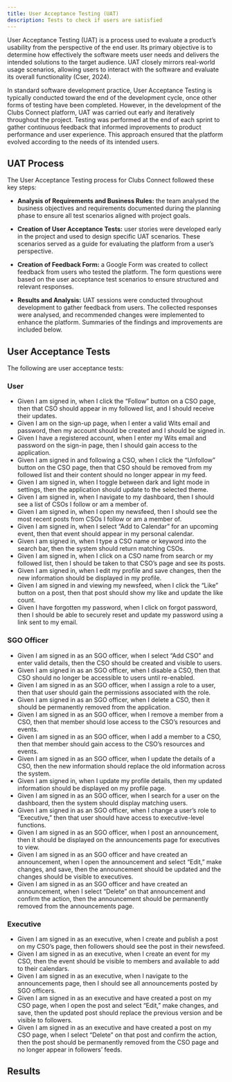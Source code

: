 ```yaml
---
title: User Acceptance Testing (UAT)
description: Tests to check if users are satisfied
---
```


User Acceptance Testing (UAT) is a process used to evaluate a product’s usability from the perspective of the end user. Its primary objective is to determine how effectively the software meets user needs and delivers the intended solutions to the target audience. UAT closely mirrors real-world usage scenarios, allowing users to interact with the software and evaluate its overall functionality (Cser, 2024).

In standard software development practice, User Acceptance Testing is typically conducted toward the end of the development cycle, once other forms of testing have been completed. However, in the development of the Clubs Connect platform, UAT was carried out early and iteratively throughout the project. Testing was performed at the end of each sprint to gather continuous feedback that informed improvements to product performance and user experience. This approach ensured that the platform evolved according to the needs of its intended users.

## UAT Process

The User Acceptance Testing process for Clubs Connect followed these key steps:

- **Analysis of Requirements and Business Rules:** the team analysed the business objectives and requirements documented during the planning phase to ensure all test scenarios aligned with project goals.

- **Creation of User Acceptance Tests:** user stories were developed early in the project and used to design specific UAT scenarios. These scenarios served as a guide for evaluating the platform from a user’s perspective.

- **Creation of Feedback Form:** a Google Form was created to collect feedback from users who tested the platform. The form questions were based on the user acceptance test scenarios to ensure structured and relevant responses.

- **Results and Analysis:** UAT sessions were conducted throughout development to gather feedback from users. The collected responses were analysed, and recommended changes were implemented to enhance the platform. Summaries of the findings and improvements are included below.

## User Acceptance Tests

The following are user acceptance tests:

### User

- Given I am signed in, when I click the “Follow” button on a CSO page, then that CSO should appear in my followed list, and I should receive their updates.
- Given I am on the sign-up page, when I enter a valid Wits email and password, then my account should be created and I should be signed in.
- Given I have a registered account, when I enter my Wits email and password on the sign-in page, then I should gain access to the application.
- Given I am signed in and following a CSO, when I click the “Unfollow” button on the CSO page, then that CSO should be removed from my followed list and their content should no longer appear in my feed.
- Given I am signed in, when I toggle between dark and light mode in settings, then the application should update to the selected theme.
- Given I am signed in, when I navigate to my dashboard, then I should see a list of CSOs I follow or am a member of.
- Given I am signed in, when I open my newsfeed, then I should see the most recent posts from CSOs I follow or am a member of.
- Given I am signed in, when I select “Add to Calendar” for an upcoming event, then that event should appear in my personal calendar.
- Given I am signed in, when I type a CSO name or keyword into the search bar, then the system should return matching CSOs.
- Given I am signed in, when I click on a CSO name from search or my followed list, then I should be taken to that CSO’s page and see its posts.
- Given I am signed in, when I edit my profile and save changes, then the new information should be displayed in my profile.
- Given I am signed in and viewing my newsfeed, when I click the “Like” button on a post, then that post should show my like and update the like count.
- Given I have forgotten my password, when I click on forgot password, then I should be able to securely reset and update my password using a link sent to my email.

### SGO Officer

- Given I am signed in as an SGO officer, when I select “Add CSO” and enter valid details, then the CSO should be created and visible to users.
- Given I am signed in as an SGO officer, when I disable a CSO, then that CSO should no longer be accessible to users until re-enabled.
- Given I am signed in as an SGO officer, when I assign a role to a user, then that user should gain the permissions associated with the role.
- Given I am signed in as an SGO officer, when I delete a CSO, then it should be permanently removed from the application.
- Given I am signed in as an SGO officer, when I remove a member from a CSO, then that member should lose access to the CSO’s resources and events.
- Given I am signed in as an SGO officer, when I add a member to a CSO, then that member should gain access to the CSO’s resources and events.
- Given I am signed in as an SGO officer, when I update the details of a CSO, then the new information should replace the old information across the system.
- Given I am signed in, when I update my profile details, then my updated information should be displayed on my profile page.
- Given I am signed in as an SGO officer, when I search for a user on the dashboard, then the system should display matching users.
- Given I am signed in as an SGO officer, when I change a user’s role to “Executive,” then that user should have access to executive-level functions.
- Given I am signed in as an SGO officer, when I post an announcement, then it should be displayed on the announcements page for executives to view.
- Given I am signed in as an SGO officer and have created an announcement, when I open the announcement and select “Edit,” make changes, and save, then the announcement should be updated and the changes should be visible to executives.
- Given I am signed in as an SGO officer and have created an announcement, when I select “Delete” on that announcement and confirm the action, then the announcement should be permanently removed from the announcements page.

### Executive

- Given I am signed in as an executive, when I create and publish a post on my CSO’s page, then followers should see the post in their newsfeed.
- Given I am signed in as an executive, when I create an event for my CSO, then the event should be visible to members and available to add to their calendars.
- Given I am signed in as an executive, when I navigate to the announcements page, then I should see all announcements posted by SGO officers.
- Given I am signed in as an executive and have created a post on my CSO page, when I open the post and select “Edit,” make changes, and save, then the updated post should replace the previous version and be visible to followers.
- Given I am signed in as an executive and have created a post on my CSO page, when I select “Delete” on that post and confirm the action, then the post should be permanently removed from the CSO page and no longer appear in followers’ feeds.

## Results
